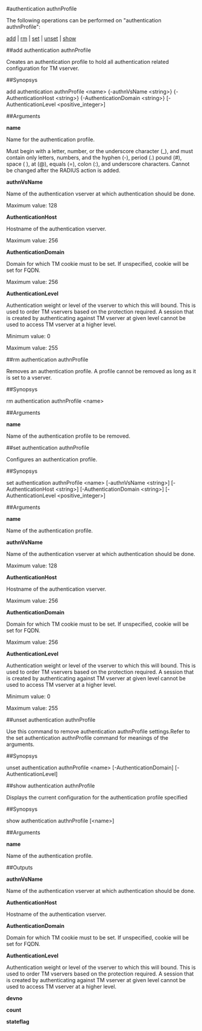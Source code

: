 #authentication authnProfile

The following operations can be performed on "authentication authnProfile":


[add](#add-authentication-authnprofile) | [rm](#rm-authentication-authnprofile) | [set](#set-authentication-authnprofile) | [unset](#unset-authentication-authnprofile) | [show](#show-authentication-authnprofile)

##add authentication authnProfile

Creates an authentication profile to hold all authentication related configuration for TM vserver.


##Synopsys

add authentication authnProfile &lt;name> {-authnVsName &lt;string>} {-AuthenticationHost &lt;string>} {-AuthenticationDomain &lt;string>} [-AuthenticationLevel &lt;positive_integer>]


##Arguments

<b>name</b>
Name for the authentication profile. 
Must begin with a letter, number, or the underscore character (_), and must contain only letters, numbers, and the hyphen (-), period (.) pound (#), space ( ), at (@), equals (=), colon (:), and underscore characters. Cannot be changed after the RADIUS action is added.

<b>authnVsName</b>
Name of the authentication vserver at which authentication should be done.
Maximum value: 128

<b>AuthenticationHost</b>
Hostname of the authentication vserver.
Maximum value: 256

<b>AuthenticationDomain</b>
Domain for which TM cookie must to be set. If unspecified, cookie will be set for FQDN.
Maximum value: 256

<b>AuthenticationLevel</b>
Authentication weight or level of the vserver to which this will bound. This is used to order TM vservers based on the protection required. A session that is created by authenticating against TM vserver at given level cannot be used to access TM vserver at a higher level.
Minimum value: 0
Maximum value: 255



##rm authentication authnProfile

Removes an authentication profile. A profile cannot be removed as long as it is set to a vserver.


##Synopsys

rm authentication authnProfile &lt;name>


##Arguments

<b>name</b>
Name of the authentication profile to be removed.



##set authentication authnProfile

Configures an authentication profile.


##Synopsys

set authentication authnProfile &lt;name> [-authnVsName &lt;string>] [-AuthenticationHost &lt;string>] [-AuthenticationDomain &lt;string>] [-AuthenticationLevel &lt;positive_integer>]


##Arguments

<b>name</b>
Name of the authentication profile.

<b>authnVsName</b>
Name of the authentication vserver at which authentication should be done.
Maximum value: 128

<b>AuthenticationHost</b>
Hostname of the authentication vserver.
Maximum value: 256

<b>AuthenticationDomain</b>
Domain for which TM cookie must to be set. If unspecified, cookie will be set for FQDN.
Maximum value: 256

<b>AuthenticationLevel</b>
Authentication weight or level of the vserver to which this will bound. This is used to order TM vservers based on the protection required. A session that is created by authenticating against TM vserver at given level cannot be used to access TM vserver at a higher level.
Minimum value: 0
Maximum value: 255



##unset authentication authnProfile

Use this command to remove authentication authnProfile settings.Refer to the set authentication authnProfile command for meanings of the arguments.


##Synopsys

unset authentication authnProfile &lt;name> [-AuthenticationDomain] [-AuthenticationLevel]


##show authentication authnProfile

Displays the current configuration for the authentication profile specified


##Synopsys

show authentication authnProfile [&lt;name>]


##Arguments

<b>name</b>
Name of the authentication profile.



##Outputs

<b>authnVsName</b>
Name of the authentication vserver at which authentication should be done.

<b>AuthenticationHost</b>
Hostname of the authentication vserver.

<b>AuthenticationDomain</b>
Domain for which TM cookie must to be set. If unspecified, cookie will be set for FQDN.

<b>AuthenticationLevel</b>
Authentication weight or level of the vserver to which this will bound. This is used to order TM vservers based on the protection required. A session that is created by authenticating against TM vserver at given level cannot be used to access TM vserver at a higher level.

<b>devno</b>

<b>count</b>

<b>stateflag</b>



